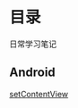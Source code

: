 # 目录
日常学习笔记

## Android
[setContentView](https://github.com/PoetGcc/Daily-Notes/blob/master/Note/setContentView.md)
